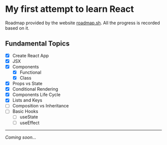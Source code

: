 # My first attempt to learn React
Roadmap provided by the website [roadmap.sh](http://roadmap.sh/). All the progress is recorded based on it.
## Fundamental Topics
- [x] Create React App
- [x] JSX
- [x] Components
  - [x] Functional
  - [x] Class
- [x] Props vs State
- [x] Conditional Rendering
- [x] Components Life Cycle
- [x] Lists and Keys
- [ ] Composition vs Inheritance
- [ ] Basic Hooks
  - [ ] useState
  - [ ] useEffect
---
*Coming soon...*
